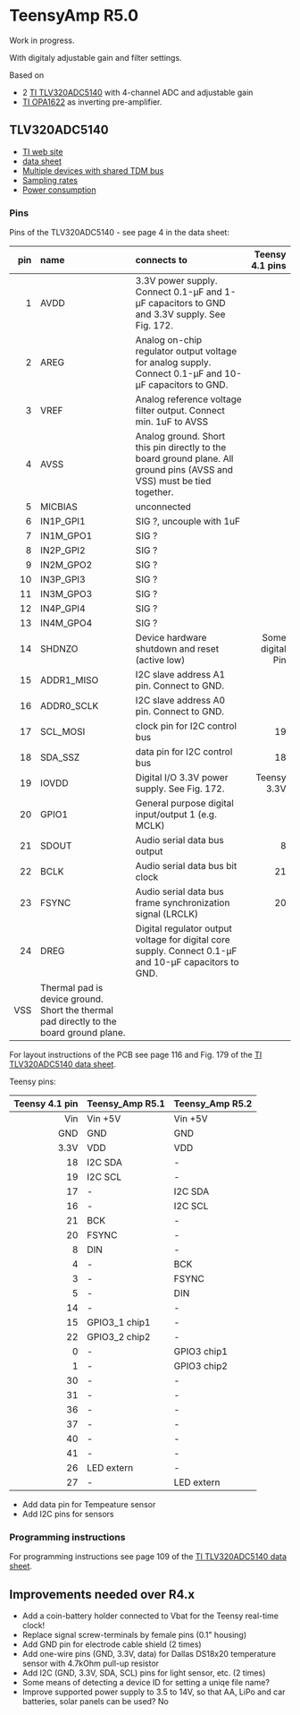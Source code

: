 # TeensyAmp R5.0

Work in progress.

With digitaly adjustable gain and filter settings.

Based on
- 2 [TI TLV320ADC5140](tlv320adc5140.pdf) with 4-channel ADC and adjustable gain
- [TI OPA1622](../R4.0/opa1622.pdf) as inverting pre-amplifier.

## TLV320ADC5140

- [TI web site](https://www.ti.com/product/TLV320ADC5140)
- [data sheet](tlv320adc5140.pdf)
- [Multiple devices with shared TDM bus](sbaa383c.pdf)
- [Sampling rates](sbaa381b.pdf)
- [Power consumption](sbaa379.pdf)

### Pins

Pins of the TLV320ADC5140 - see page 4 in the data sheet:

| pin | name        | connects to | Teensy 4.1 pins |
| --: | :---------- | :---------- | --------------: |
|  1  | AVDD        | 3.3V power supply. Connect 0.1-μF and 1-μF capacitors to GND and 3.3V supply. See Fig. 172. |    |
|  2  | AREG        | Analog on-chip regulator output voltage for analog supply. Connect 0.1-μF and 10-μF capacitors to GND. |   |
|  3  | VREF        | Analog reference voltage filter output. Connect min. 1uF to AVSS |   |
|  4  | AVSS        | Analog ground. Short this pin directly to the board ground plane. All ground pins (AVSS and VSS) must be tied together. |   |
|  5  | MICBIAS     | unconnected |                 |
|  6  | IN1P_GPI1   | SIG ?, uncouple with 1uF      |                 |
|  7  | IN1M_GPO1   | SIG ?       |                 |
|  8  | IN2P_GPI2   | SIG ?       |                 |
|  9  | IN2M_GPO2   | SIG ?       |                 |
| 10  | IN3P_GPI3   | SIG ?       |                 |
| 11  | IN3M_GPO3   | SIG ?       |                 |
| 12  | IN4P_GPI4   | SIG ?       |                 |
| 13  | IN4M_GPO4   | SIG ?       |                 |
| 14  | SHDNZO      | Device hardware shutdown and reset (active low) | Some digital Pin  |
| 15  | ADDR1_MISO  | I2C slave address A1 pin. Connect to GND. |  |
| 16  | ADDR0_SCLK  | I2C slave address A0 pin. Connect to GND. |  |
| 17  | SCL_MOSI    | clock pin for I2C control bus | 19 |
| 18  | SDA_SSZ     | data pin for I2C control bus | 18 |
| 19  | IOVDD       | Digital I/O 3.3V power supply. See Fig. 172. | Teensy 3.3V |
| 20  | GPIO1       | General purpose digital input/output 1 (e.g. MCLK) |   |
| 21  | SDOUT       | Audio serial data bus output    |  8 |
| 22  | BCLK        | Audio serial data bus bit clock | 21 |
| 23  | FSYNC       | Audio serial data bus frame synchronization signal (LRCLK) | 20 |
| 24  | DREG        | Digital regulator output voltage for digital core supply. Connect 0.1-μF and 10-μF capacitors to GND. |   |
| VSS | Thermal pad is device ground. Short the thermal pad directly to the board ground plane. |   |

For layout instructions of the PCB see page 116 and Fig. 179 of the [TI TLV320ADC5140 data sheet](tlv320adc5140.pdf).


Teensy pins:

| Teensy 4.1 pin | Teensy_Amp R5.1 | Teensy_Amp R5.2 |
| -------------: | :----------- | :-------------- |
| Vin            | Vin +5V      | Vin +5V         |
| GND            | GND          | GND             |
| 3.3V           | VDD          | VDD             |
| 18             | I2C SDA      | -               |
| 19             | I2C SCL      | -               |
| 17             | -            | I2C SDA         |
| 16             | -            | I2C SCL         |
| 21             | BCK          | -               |
| 20             | FSYNC        | -               |
| 8              | DIN          | -               |
| 4              | -            | BCK             |
| 3              | -            | FSYNC           |
| 5              | -            | DIN             |
| 14             | -            | -               |
| 15             | GPIO3_1 chip1 | -              |
| 22             | GPIO3_2 chip2 | -              |
| 0              | -            | GPIO3 chip1     |
| 1              | -            | GPIO3 chip2     |
| 30             | -            | -               |
| 31             | -            | -               |
| 36             | -            | -               |
| 37             | -            | -               |
| 40             | -            | -               |
| 41             | -            | -               |
| 26             | LED extern   | -               |
| 27             | -            | LED extern      |


- Add data pin for Tempeature sensor
- Add I2C pins for sensors



### Programming instructions

For programming instructions see page 109 of the [TI TLV320ADC5140 data sheet](tlv320adc5140.pdf).



## Improvements needed over R4.x

- Add a coin-battery holder connected to Vbat for the Teensy real-time clock!
- Replace signal screw-terminals by female pins (0.1" housing)
- Add GND pin for electrode cable shield (2 times)
- Add one-wire pins (GND, 3.3V, data) for Dallas DS18x20 temperature sensor with 4.7kOhm pull-up resistor
- Add I2C (GND, 3.3V, SDA, SCL) pins for light sensor, etc. (2 times)
- Some means of detecting a device ID for setting a uniqe file name?
- Improve supported power supply to 3.5 to 14V, so that AA, LiPo and
  car batteries, solar panels can be used? No
  